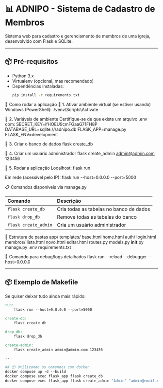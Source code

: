 # 📊 ADNIPO - Sistema de Cadastro de Membros

Sistema web para cadastro e gerenciamento de membros de uma igreja, desenvolvido com Flask e SQLite.

---

## 📦 Pré-requisitos

- Python 3.x
- Virtualenv (opcional, mas recomendado)
- Dependências instaladas:
  ```bash
  pip install -r requirements.txt


🔧 Como rodar a aplicação
📌 1. Ativar ambiente virtual (se estiver usando)
Windows (PowerShell):
.\venv\Scripts\Activate


📌 2. Variáveis de ambiente
Certifique-se de que existe um arquivo .env com:
SECRET_KEY=ifHOEU9cmFGaaG71FH8P
DATABASE_URL=sqlite:///adnipo.db
FLASK_APP=manage.py
FLASK_ENV=development


📌 3. Criar o banco de dados
flask create_db


📌 4. Criar um usuário administrador
flask create_admin admin@admin.com 123456


📌 5. Rodar a aplicação
Localhost:
flask run

Em rede (acessível pelo IP):
flask run --host=0.0.0.0 --port=5000


📋 Comandos disponíveis via manage.py

| Comando              | Descrição                               |
| :------------------- | :-------------------------------------- |
| `flask create_db`    | Cria todas as tabelas no banco de dados |
| `flask drop_db`      | Remove todas as tabelas do banco        |
| `flask create_admin` | Cria um usuário administrador           |


📁 Estrutura de pastas
app/
  templates/
    base.html
    home.html
    auth/
      login.html
    membros/
      lista.html
      novo.html
      editar.html
  routes.py
  models.py
  __init__.py
manage.py
.env
requirements.txt



📌 Comando para debug/logs detalhados
flask run --reload --debugger --host=0.0.0.0



---

## 📦 Exemplo de Makefile

Se quiser deixar tudo ainda mais rápido:

```makefile
run:
	flask run --host=0.0.0.0 --port=5000

create-db:
	flask create_db

drop-db:
	flask drop_db

create-admin:
	flask create_admin admin@admin.com 123456

--

## 📦 Utilizando os comandos com docker
docker compose up -d --build
docker compose exec flask_app flask create_db
docker compose exec flask_app flask create_admin "Admin" "admin@email.com" "senha123"